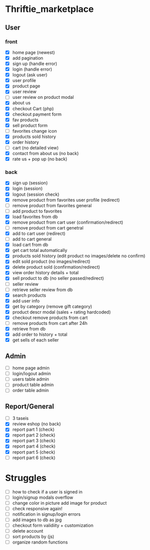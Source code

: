 # Thriftie_marketplace

## User
### front
- [x] home page (newest)
- [x] add pagination
- [x] sign up (handle error)
- [x] login (handle error)
- [x] logout (ask user)
- [x] user profile
- [x] product page
- [x] user review
- [ ] user review on product modal
- [x] about us
- [x] checkout Cart (php)
- [x] checkout payment form
- [x] fav products
- [x] sell product form
- [ ] favorites change icon
- [x] products sold history
- [x] order history
- [ ] cart (no detailed view)
- [x] contact from about us (no back)
- [x] rate us + pop up (no back)

### back
- [x] sign up (session)
- [x] login (session)
- [x] logout (session check)
- [x] remove product from favorites user profile (redirect)
- [ ] remove product from favorites general 
- [ ] add product to favorites
- [x] load favorites from db
- [x] remove product from cart user (confirmation/redirect)
- [ ] remove product from cart genetral
- [x] add to cart user (redirect)
- [ ] add to cart general
- [x] load cart from db
- [x] get cart total automatically
- [x] products sold history (edit product no images/delete no confirm)
- [x] edit sold product (no images/redirect)
- [x] delete product sold (confirmation/redirect)
- [x] view order history details + total
- [x] sell product to db (no seller passed/redirect)
- [ ] seller review
- [ ] retrieve seller review from db
- [x] search products
- [x] add user info
- [x] get by category (remove gift category)
- [x] product descr modal (sales + rating hardcoded)
- [x] checkout remove products from cart
- [ ] remove products from cart after 24h
- [x] retrieve from db
- [x] add order to history + total
- [x] get sells of each seller

## Admin
- [ ] home page admin
- [ ] login/logout admin
- [ ] users table admin
- [ ] product table admin
- [ ] order table admin

## Report/General
- [ ] 3 taseis
- [x] review eshop (no back)
- [x] report part 1 (check)
- [x] report part 2 (check)
- [x] report part 3 (check)
- [x] report part 4 (check)
- [x] report part 5 (check)
- [ ] report part 6 (check)

# Struggles
- [ ] how to check if a user is signed in
- [ ] login/signup modals overflow
- [ ] change color in picture add image for product
- [ ] check responsive again!
- [ ] notification in signup/login errors
- [ ] add images to db as jpg
- [ ] checkout form validiity + customization
- [ ] delete account
- [ ] sort products by (js)
- [ ] organize random functions
